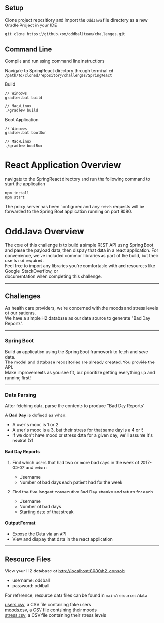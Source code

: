 ## Setup
Clone project repositiory and import the `OddJava` file directory as a new Gradle Project in your IDE
```
git clone https://github.com/oddballteam/challenges.git
```



## Command Line 
Compile and run using command line instructions

Navigate to SpringReact directory through terminal
```cd /path/to/cloned/repository/challenges/SpringReact```

Build
```
// Windows
gradlew.bat build

// Mac/Linux
./gradlew build
```

Boot Application
```
// Windows
gradlew.bat bootRun

// Mac/Linux
./gradlew bootRun

```

# React Application Overview


navigate to the SpringReact directory and run the following command to start the application
```
npm install
npm start
```

The proxy server has been configured and any `fetch` requests will be forwarded to the Spring Boot application running on port 8080.


# OddJava Overview

The core of this challenge is to build a simple REST API using Spring Boot and parse the payload data, then display that data in a react application. 
For convenience, we've included common libraries as part of the build, but their use is not required. \
Feel free to import any libraries you're comfortable with and resources like Google, StackOverflow, or \
documentation when completing this challenge.

---
## Challenges 
As health care providers, we're concerned with the moods and stress levels of our patients. \
We have a simple H2 database as our data source to generate "Bad Day Reports". 

---
### Spring Boot
Build an application using the Spring Boot framework to fetch and save data. \
The model and database repositories are already created. You provide the API. \
Make improvements as you see fit, but prioritize getting everything up and running first!

---
### Data Parsing
After fetching data, parse the contents to produce "Bad Day Reports"

A **Bad Day** is defined as when:

- A user's mood is 1 or 2
- A user's mood is a 3, but their stress for that same day is a 4 or 5
- If we don't have mood or stress data for a given day, we'll assume it's neutral (3)

#### Bad Day Reports
1. Find which users that had two or more bad days in the week of 2017-05-07 and return
   - Username
   - Number of bad days each patient had for the week

2. Find the five longest consecutive Bad Day streaks and return for each
   - Username
   - Number of bad days
   - Starting date of that streak

#### Output Format
- Expose the Data via an API
- View and display that data in the react application

---
## Resource Files
View your H2 database at [http://localhost:8080/h2-console](http://localhost:8080/h2-console)
 - username: oddball
 - password: oddball

For reference, resource data files can be found in `main/resources/data`

[users.csv](./src/main/resources/data/users.csv), a CSV file containing fake users  
[moods.csv](./src/main/resources/data/moods.csv), a CSV file containing their moods  
[stress.csv](./src/main/resources/data/stress.csv), a CSV file containing their stress levels
